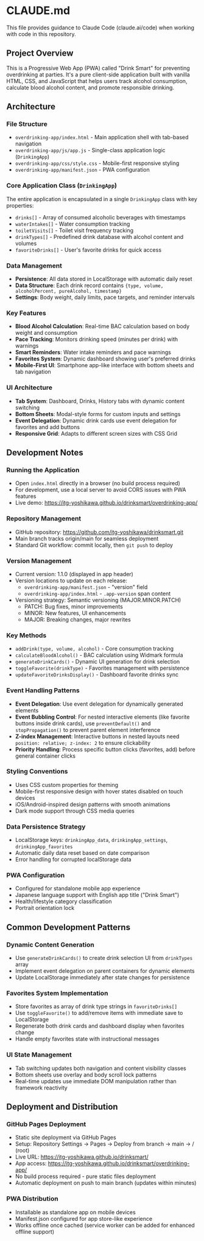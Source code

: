 # CLAUDE.md

This file provides guidance to Claude Code (claude.ai/code) when working with code in this repository.

## Project Overview

This is a Progressive Web App (PWA) called "Drink Smart" for preventing overdrinking at parties. It's a pure client-side application built with vanilla HTML, CSS, and JavaScript that helps users track alcohol consumption, calculate blood alcohol content, and promote responsible drinking.

## Architecture

### File Structure
- `overdrinking-app/index.html` - Main application shell with tab-based navigation
- `overdrinking-app/js/app.js` - Single-class application logic (`DrinkingApp`)
- `overdrinking-app/css/style.css` - Mobile-first responsive styling
- `overdrinking-app/manifest.json` - PWA configuration

### Core Application Class (`DrinkingApp`)
The entire application is encapsulated in a single `DrinkingApp` class with key properties:
- `drinks[]` - Array of consumed alcoholic beverages with timestamps
- `waterIntakes[]` - Water consumption tracking
- `toiletVisits[]` - Toilet visit frequency tracking
- `drinkTypes[]` - Predefined drink database with alcohol content and volumes
- `favoriteDrinks[]` - User's favorite drinks for quick access

### Data Management
- **Persistence**: All data stored in LocalStorage with automatic daily reset
- **Data Structure**: Each drink record contains `{type, volume, alcoholPercent, pureAlcohol, timestamp}`
- **Settings**: Body weight, daily limits, pace targets, and reminder intervals

### Key Features
- **Blood Alcohol Calculation**: Real-time BAC calculation based on body weight and consumption
- **Pace Tracking**: Monitors drinking speed (minutes per drink) with warnings
- **Smart Reminders**: Water intake reminders and pace warnings
- **Favorites System**: Dynamic dashboard showing user's preferred drinks
- **Mobile-First UI**: Smartphone app-like interface with bottom sheets and tab navigation

### UI Architecture
- **Tab System**: Dashboard, Drinks, History tabs with dynamic content switching
- **Bottom Sheets**: Modal-style forms for custom inputs and settings
- **Event Delegation**: Dynamic drink cards use event delegation for favorites and add buttons
- **Responsive Grid**: Adapts to different screen sizes with CSS Grid

## Development Notes

### Running the Application
- Open `index.html` directly in a browser (no build process required)
- For development, use a local server to avoid CORS issues with PWA features
- Live demo: https://itg-yoshikawa.github.io/drinksmart/overdrinking-app/

### Repository Management
- GitHub repository: https://github.com/itg-yoshikawa/drinksmart.git
- Main branch tracks origin/main for seamless deployment
- Standard Git workflow: commit locally, then `git push` to deploy

### Version Management
- Current version: 1.1.0 (displayed in app header)
- Version locations to update on each release:
  - `overdrinking-app/manifest.json` - "version" field
  - `overdrinking-app/index.html` - `.app-version` span content
- Versioning strategy: Semantic versioning (MAJOR.MINOR.PATCH)
  - PATCH: Bug fixes, minor improvements
  - MINOR: New features, UI enhancements
  - MAJOR: Breaking changes, major rewrites

### Key Methods
- `addDrink(type, volume, alcohol)` - Core consumption tracking
- `calculateBloodAlcohol()` - BAC calculation using Widmark formula
- `generateDrinkCards()` - Dynamic UI generation for drink selection
- `toggleFavorite(drinkType)` - Favorites management with persistence
- `updateFavoriteDrinksDisplay()` - Dashboard favorite drinks sync

### Event Handling Patterns
- **Event Delegation**: Use event delegation for dynamically generated elements
- **Event Bubbling Control**: For nested interactive elements (like favorite buttons inside drink cards), use `preventDefault()` and `stopPropagation()` to prevent parent element interference
- **Z-index Management**: Interactive buttons in nested layouts need `position: relative; z-index: 2` to ensure clickability
- **Priority Handling**: Process specific button clicks (favorites, add) before general container clicks

### Styling Conventions
- Uses CSS custom properties for theming
- Mobile-first responsive design with hover states disabled on touch devices
- iOS/Android-inspired design patterns with smooth animations
- Dark mode support through CSS media queries

### Data Persistence Strategy
- LocalStorage keys: `drinkingApp_data`, `drinkingApp_settings`, `drinkingApp_favorites`
- Automatic daily data reset based on date comparison
- Error handling for corrupted localStorage data

### PWA Configuration
- Configured for standalone mobile app experience
- Japanese language support with English app title ("Drink Smart")
- Health/lifestyle category classification
- Portrait orientation lock

## Common Development Patterns

### Dynamic Content Generation
- Use `generateDrinkCards()` to create drink selection UI from `drinkTypes` array
- Implement event delegation on parent containers for dynamic elements
- Update LocalStorage immediately after state changes for persistence

### Favorites System Implementation
- Store favorites as array of drink type strings in `favoriteDrinks[]`
- Use `toggleFavorite()` to add/remove items with immediate save to LocalStorage
- Regenerate both drink cards and dashboard display when favorites change
- Handle empty favorites state with instructional messages

### UI State Management
- Tab switching updates both navigation and content visibility classes
- Bottom sheets use overlay and body scroll lock patterns
- Real-time updates use immediate DOM manipulation rather than framework reactivity

## Deployment and Distribution

### GitHub Pages Deployment
- Static site deployment via GitHub Pages
- Setup: Repository Settings → Pages → Deploy from branch → main → / (root)
- Live URL: https://itg-yoshikawa.github.io/drinksmart/
- App access: https://itg-yoshikawa.github.io/drinksmart/overdrinking-app/
- No build process required - pure static files deployment
- Automatic deployment on push to main branch (updates within minutes)

### PWA Distribution
- Installable as standalone app on mobile devices
- Manifest.json configured for app store-like experience
- Works offline once cached (service worker can be added for enhanced offline support)